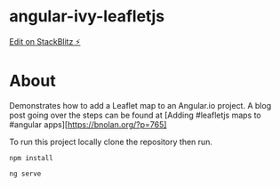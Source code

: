 # angular-ivy-leafletjs

[Edit on StackBlitz ⚡️](https://stackblitz.com/edit/angular-ivy-leafletjs)
# About
Demonstrates how to add a Leaflet map to an Angular.io project.  A blog post going over the steps can be found at [Adding #leafletjs maps to #angular apps][https://bnolan.org/?p=765]

To run this project locally clone the repository then run.

```npm install```

```ng serve```
